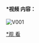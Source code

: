 #### *视频 内容：

![V001][v001]

[v001]: https://i2.hdslb.com/bfs/archive/8d3fd5d6540dfea4cdde5c7893bcd8588a84b441.png@468w_292h_1c.png  "v001"


[*观 看](/v001.html)
